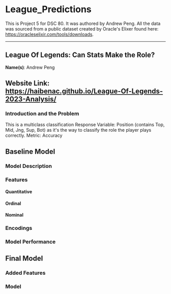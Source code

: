 # League_Predictions
This is Project 5 for DSC 80. It was authored by Andrew Peng.
All the data was sourced from a public dataset created by Oracle's Elixer found here: https://oracleselixir.com/tools/downloads.

---

## League Of Legends: Can Stats Make the Role?

**Name(s)**: Andrew Peng

**Website Link**: https://haibenac.github.io/League-Of-Legends-2023-Analysis/
---

### Introduction and the Problem
This is a multiclass classification
Response Variable: Position (contains Top, Mid, Jng, Sup, Bot) as it's the way to classify the role the player plays correctly.
Metric: Accuracy

## Baseline Model
### Model Description
### Features
#### Quantitative
#### Ordinal
#### Nominal
### Encodings
### Model Performance

## Final Model
### Added Features
### Model

